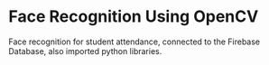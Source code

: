 # Face Recognition Using OpenCV

Face recognition for student attendance, connected to the Firebase Database,
also imported python libraries.
